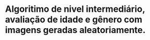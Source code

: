 # Algoritimo de nivel intermediário, avaliação de idade e gênero com imagens geradas aleatoriamente.
